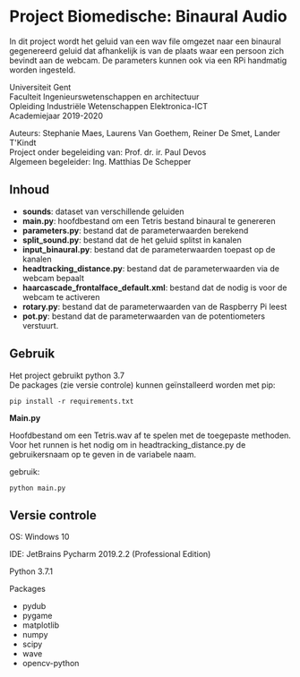 # Project Biomedische: Binaural Audio
In dit project wordt het geluid van een wav file omgezet naar een binaural
gegenereerd geluid dat afhankelijk is van de plaats waar een persoon zich bevindt aan de webcam.
De parameters kunnen ook via een RPi handmatig worden ingesteld.


Universiteit Gent \
Faculteit Ingenieurswetenschappen en architectuur \
Opleiding Industriële Wetenschappen Elektronica-ICT \
Academiejaar 2019-2020

Auteurs: Stephanie Maes, Laurens Van Goethem, Reiner De Smet, Lander T'Kindt \
Project onder begeleiding van: Prof.  dr. ir. Paul Devos \
Algemeen begeleider:  Ing.  Matthias De Schepper

## Inhoud

- **sounds**: dataset van verschillende geluiden
- **main.py**: hoofdbestand om een Tetris bestand binaural te genereren
- **parameters.py**: bestand dat de parameterwaarden berekend
- **split_sound.py**: bestand dat de het geluid splitst in kanalen
- **input_binaural.py**: bestand dat de parameterwaarden toepast op de kanalen
- **headtracking_distance.py**: bestand dat de parameterwaarden via de webcam bepaalt
- **haarcascade_frontalface_default.xml**: bestand dat de nodig is voor de webcam te activeren
- **rotary.py**: bestand dat de parameterwaarden van de Raspberry Pi leest
- **pot.py**: bestand dat de parameterwaarden van de potentiometers verstuurt.


## Gebruik

Het project gebruikt python 3.7 \
De packages (zie versie controle) kunnen geïnstalleerd worden met pip:

    pip install -r requirements.txt
    
**Main.py**

Hoofdbestand om een Tetris.wav af te spelen met de toegepaste methoden. Voor het runnen is het nodig om 
in headtracking_distance.py de gebruikersnaam op te geven in de variabele naam.

gebruik:

    python main.py
    
    
## Versie controle

OS: Windows 10

IDE: JetBrains Pycharm 2019.2.2 (Professional Edition)

Python 3.7.1

Packages
- pydub
- pygame
- matplotlib
- numpy
- scipy
- wave
- opencv-python

